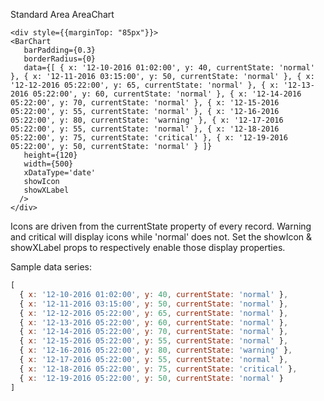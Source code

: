 Standard Area AreaChart

    <div style={{marginTop: "85px"}}>
    <BarChart
       barPadding={0.3}
       borderRadius={0}
       data={[ { x: '12-10-2016 01:02:00', y: 40, currentState: 'normal' }, { x: '12-11-2016 03:15:00', y: 50, currentState: 'normal' }, { x: '12-12-2016 05:22:00', y: 65, currentState: 'normal' }, { x: '12-13-2016 05:22:00', y: 60, currentState: 'normal' }, { x: '12-14-2016 05:22:00', y: 70, currentState: 'normal' }, { x: '12-15-2016 05:22:00', y: 55, currentState: 'normal' }, { x: '12-16-2016 05:22:00', y: 80, currentState: 'warning' }, { x: '12-17-2016 05:22:00', y: 55, currentState: 'normal' }, { x: '12-18-2016 05:22:00', y: 75, currentState: 'critical' }, { x: '12-19-2016 05:22:00', y: 50, currentState: 'normal' } ]}
       height={120}
       width={500}
       xDataType='date'
       showIcon
       showXLabel
      />
    </div>

Icons are driven from the currentState property of every record.  Warning and critical will display icons while 'normal' does not.
Set the showIcon & showXLabel props to respectively enable those display properties.

Sample data series:

```javascript
[
  { x: '12-10-2016 01:02:00', y: 40, currentState: 'normal' },
  { x: '12-11-2016 03:15:00', y: 50, currentState: 'normal' },
  { x: '12-12-2016 05:22:00', y: 65, currentState: 'normal' },
  { x: '12-13-2016 05:22:00', y: 60, currentState: 'normal' },
  { x: '12-14-2016 05:22:00', y: 70, currentState: 'normal' },
  { x: '12-15-2016 05:22:00', y: 55, currentState: 'normal' },
  { x: '12-16-2016 05:22:00', y: 80, currentState: 'warning' },
  { x: '12-17-2016 05:22:00', y: 55, currentState: 'normal' },
  { x: '12-18-2016 05:22:00', y: 75, currentState: 'critical' },
  { x: '12-19-2016 05:22:00', y: 50, currentState: 'normal' }
]
```

